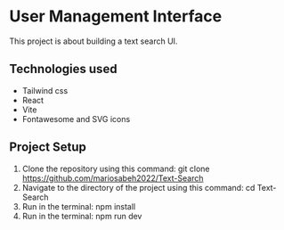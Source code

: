 # User Management Interface

This project is about building a text search UI.

## Technologies used

- Tailwind css
- React
- Vite
- Fontawesome and SVG icons

## Project Setup

1. Clone the repository using this command: git clone https://github.com/mariosabeh2022/Text-Search
2. Navigate to the directory of the project using this command: cd Text-Search
3. Run in the terminal: npm install
4. Run in the terminal: npm run dev
